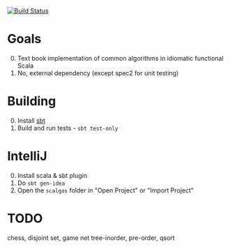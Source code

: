 [![Build Status](https://secure.travis-ci.org/pathikrit/scalgos.png)](http://travis-ci.org/pathikrit/scalgos)

Goals
=====

0. Text book implementation of common algorithms in idiomatic functional Scala
1. No, external dependency (except spec2 for unit testing)

Building
========

0. Install [sbt](http://www.scala-sbt.org/release/docs/Getting-Started/Setup.html)
1. Build and run tests - `sbt test-only`

IntelliJ
========

0. Install scala & sbt plugin
1. Do `sbt gen-idea`
2. Open the `scalgos` folder in "Open Project" or "Import Project"

TODO
====
chess, disjoint set, game net tree-inorder, pre-order, qsort